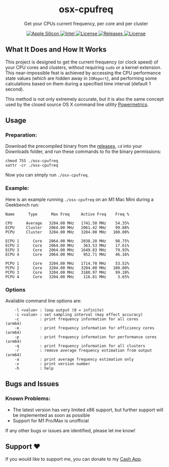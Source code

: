 <h1 align="center" style="">osx-cpufreq</h1>

<p align="center">
    Get your CPUs current frequency, per core and per cluster
</p>
<p align="center">
    <a href="">
       <img alt="Apple Silicon" src="https://img.shields.io/badge/Apple_Silicon-M1_Support-red.svg"/>
    </a>
    <a href="">
       <img alt="Intel" src="https://img.shields.io/badge/Intel-Limited_Support-blue.svg"/>
    </a>
        <a href="https://github.com/BitesPotatoBacks/osx-cpufreq/blob/main/LICENSE">
        <img alt="License" src="https://img.shields.io/github/license/BitesPotatoBacks/osx-cpufreq.svg"/>
    </a>
<!--     <a href="https://github.com/BitesPotatoBacks/osx-cpufreq/stargazers">
        <img alt="License" src="https://img.shields.io/github/stars/BitesPotatoBacks/osx-cpufreq.svg"/>
    </a> -->
    <a href="https://github.com/BitesPotatoBacks/osx-cpufreq/releases">
        <img alt="Releases" src="https://img.shields.io/github/release/BitesPotatoBacks/osx-cpufreq.svg"/>
    </a>
        <a href="https://cash.app/$bitespotatobacks">
        <img alt="License" src="https://img.shields.io/badge/donate-Cash_App-default.svg"/>
    </a>
    <!-- <a href="https://github.com/BitesPotatoBacks/osx-cpufreq/stargazers"><img alt="Stars" src="https://img.shields.io/github/stars/BitesPotatoBacks/osx-cpufreq.svg"/></a>-->
    <br>
</p>

## What It Does and How It Works
This project is designed to get the current frequency (or clock speed) of your CPU cores and clusters, without requiring `sudo` or a kernel extension. This near-impossible feat is achieved by accessing the CPU performance state values (which are hidden away in `IOReport`), and performing some calculations based on them during a specified time interval (default 1 second). 

This method is not only extremely accurate, but it is also the same concept used by the closed source OS X command line utility [Powermetrics](https://www.unix.com/man-page/osx/1/powermetrics/).
## Usage
### Preparation:
Download the precompiled binary from the [releases](https://github.com/BitesPotatoBacks/osx-cpufreq/releases), `cd` into your Downloads folder, and run these commands to fix the binary permissions:
```
chmod 755 ./osx-cpufreq
xattr -cr ./osx-cpufreq
```
Now you can simply run `./osx-cpufreq`.

### Example:
Here is an example running `./osx-cpufreq` on an M1 Mac Mini during a Geekbench run:
```
Name      Type      Max Freq     Active Freq    Freq %

CPU      Average   3204.00 MHz   1741.50 MHz    54.35%
ECPU     Cluster   2064.00 MHz   2061.42 MHz    99.88%
PCPU     Cluster   3204.00 MHz   3204.00 MHz   100.00%

ECPU 1      Core   2064.00 MHz   2038.20 MHz    98.75%
ECPU 2      Core   2064.00 MHz    363.53 MHz    17.61%
ECPU 3      Core   2064.00 MHz   1649.83 MHz    79.93%
ECPU 4      Core   2064.00 MHz    952.71 MHz    46.16%

PCPU 1      Core   3204.00 MHz   1714.70 MHz    53.52%
PCPU 2      Core   3204.00 MHz   3204.00 MHz   100.00%
PCPU 3      Core   3204.00 MHz   3180.97 MHz    99.28%
PCPU 4      Core   3204.00 MHz    116.81 MHz     3.65%
```
### Options
Available command line options are:
```
    -l <value> : loop output (0 = infinite)
    -i <value> : set sampling interval (may effect accuracy)
    -c         : print frequency information for all cores         (arm64)
    -e         : print frequency information for efficiency cores  (arm64)
    -p         : print frequency information for performance cores (arm64)
    -q         : print frequency information for all clusters
    -r         : remove average frequency estimation from output   (arm64)
    -a         : print average frequency estimation only
    -v         : print version number
    -h         : help
```

## Bugs and Issues
### Known Problems:
- The latest version has very limited x86 support, but further support will be implemented as soon as possible
- Support for M1 Pro/Max is unofficial

If any other bugs or issues are identified, please let me know!

## Support ❤️
If you would like to support me, you can donate to my [Cash App](https://cash.app/$bitespotatobacks).

<!-- ## Major Version Changelog

```markdown
## [2.1.0] - Feb 7, 2022:
Code Cleanup:
- Fixed a couple of DRY rule violations
- Improved handling of command line options
- Improved handling of maximum and nominal frequencies
Features:
- Added CPU type column to output
- Added maximum frequency column to output
- Added option to loop output an infinite or set amount of times (option `-l`)
- (arm64) Added average CPU frequency information to output (can be removed with `-r`)
- (x86) Added sampling interval support
Bug Fixes:
- Fixed possibility for CPU frequency percentage to print value over 100%
- Fixed possibility for CPU frequency to print as NAN

## [2.0.0] - Feb 1, 2022:
- (arm64) Support to get current CPU frequency _per core_
- (arm64) Support to get current CPU frequency _per cluster_
- Previous version experimental features have been removed due to inaccuracies
``` -->
<!-- 
Removing credits from public readme due to no longer using the methods derived from the following:
https://github.com/lemire/iosbitmapdecoding/blob/master/bitmapdecoding/bitmapdecoding.cpp
http://uob-hpc.github.io/2017/11/22/arm-clock-freq.html
-->

